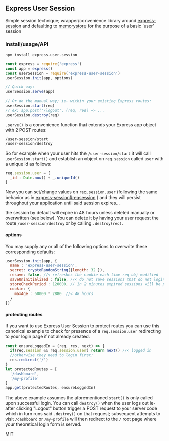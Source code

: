 ## Express User Session

Simple session technique; wrapper/convenience library around [express-session] and defaulting to [memorystore] for the purpose of a basic 'user' session


### install/usage/API

```bash
npm install express-user-session
```

```js
const express = require('express')
const app = express() 
const userSession = require('express-user-session') 
userSession.init(app, options) 

// Quick way: 
userSession.serve(app)

// Or do the manual way; ie- within your existing Express routes: 
userSession.start(req)
// ex: app.post('/logout', (req, res) => ... 
userSession.destroy(req) 
```
`.serve()` is a convenience function that extends your Express app object with 2 POST routes:

```
/user-session/start 
/user-session/destroy 
```

So for example when your user hits the `/user-session/start` it will call `userSession.start()` and establish an object on `req.session` called `user` with a unique id as follows: 

```js
req.session.user = {
  _id : Date.now() + _.uniqueId()
}
```
Now you can set/change values on `req.session.user` (following the same behavior as in [express-session#reqsession] ) and they will persist throughout your application until said session expires... 

the session by default will expire in 48 hours unless deleted manually or overwritten (see below).  You can delete it by having your user request the route `/user-session/destroy` or by calling `.destroy(req)`. 

#### options

You may supply any or all of the following options to overwrite these corresponding defaults:  
```js
userSession.init(app, {
  name : 'express-user-session',
  secret: cryptoRandomString({length: 32 }),
  resave: false, //< refreshes the cookie each time req obj modified
  saveUninitialized : false, //< do not save sessions that do not login
  storeCheckPeriod : 120000, // In 2 minutes expired sessions will be purged from memory.
  cookie: {
    maxAge : 60000 * 2880  //< 48 hours 
  }
}) 
```

#### protecting routes

If you want to use Express User Session to protect routes you can use this canonical example to check for presence of a `req.session.user` redirecting to your login page if not already created. 

```js
const ensureLoggedIn = (req, res, next) => {
  if(req.session && req.session.user) return next() //< logged in
  //otherwise they need to login first:
  res.redirect('/')
}
let protectedRoutes = [
  '/dashboard',
  '/my-profile'
]
app.get(protectedRoutes, ensureLoggedIn)

```
The above example assumes the aforementioned `start()` is only called upon successful login.  You can call `destroy()` when the user logs out ie- after clicking "Logout" button trigger a POST request to your server code which in turn runs said `.destroy()` on that request; subsequent attempts to visit `/dashboard` or `/my-profile` will then redirect to the `/` root page where your theoretical login form is served. 


MIT

[express-session]:https://github.com/expressjs/session
[memorystore]: https://github.com/roccomuso/memorystore
[express-session#reqsession]:https://github.com/expressjs/session#reqsession